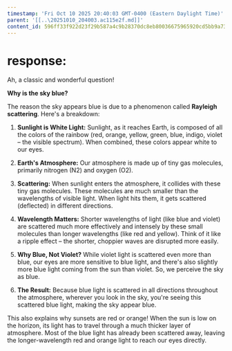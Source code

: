 ```yaml
---
timestamp: 'Fri Oct 10 2025 20:40:03 GMT-0400 (Eastern Daylight Time)'
parent: '[[..\20251010_204003.ac115e2f.md]]'
content_id: 596ff33f922d23f29b587a4c9b28370dc8eb80036675965920cd5bb9a73188b4
---
```


# response:

Ah, a classic and wonderful question!

**Why is the sky blue?**

The reason the sky appears blue is due to a phenomenon called **Rayleigh scattering**. Here's a breakdown:

1. **Sunlight is White Light:** Sunlight, as it reaches Earth, is composed of all the colors of the rainbow (red, orange, yellow, green, blue, indigo, violet – the visible spectrum). When combined, these colors appear white to our eyes.

2. **Earth's Atmosphere:** Our atmosphere is made up of tiny gas molecules, primarily nitrogen (N2) and oxygen (O2).

3. **Scattering:** When sunlight enters the atmosphere, it collides with these tiny gas molecules. These molecules are much smaller than the wavelengths of visible light. When light hits them, it gets scattered (deflected) in different directions.

4. **Wavelength Matters:** Shorter wavelengths of light (like blue and violet) are scattered much more effectively and intensely by these small molecules than longer wavelengths (like red and yellow). Think of it like a ripple effect – the shorter, choppier waves are disrupted more easily.

5. **Why Blue, Not Violet?** While violet light is scattered even more than blue, our eyes are more sensitive to blue light, and there's also slightly more blue light coming from the sun than violet. So, we perceive the sky as blue.

6. **The Result:** Because blue light is scattered in all directions throughout the atmosphere, wherever you look in the sky, you're seeing this scattered blue light, making the sky appear blue.

This also explains why sunsets are red or orange! When the sun is low on the horizon, its light has to travel through a much thicker layer of atmosphere. Most of the blue light has already been scattered away, leaving the longer-wavelength red and orange light to reach our eyes directly.
